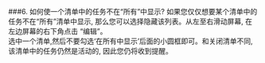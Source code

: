 ###6. 如何使一个清单中的任务不在“所有”中显示?
如果您仅仅想要某个清单中的任务不在“所有”清单中显示, 那么您可以选择隐藏该列表。从左至右滑动屏幕, 在左边屏幕的右下角点击 “编辑”。
<br/>选中一个清单,然后不要勾选‘在所有中显示’后面的小圆框即可。和关闭清单不同, 该清单中的任务仍然是活动的, 因此您仍将收到提醒。
